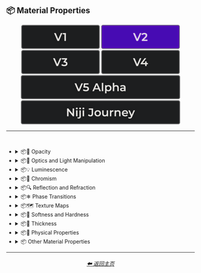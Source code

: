 <h2>📦 Material Properties</h2>

<div align="center">

[<img src="/Images/Repo_Parts/Buttons/Version_Buttons/button_version_V1_inactive.webp?raw=true" alt="MidJourney V1" height="64" />](/Pages/MJ_V1/Style_Pages/Sphere/Material_Properties.md)
[<img src="/Images/Repo_Parts/Buttons/Version_Buttons/button_version_V2_active.webp?raw=true" alt="MidJourney V2" height="64" />](/Pages/MJ_V2/Style_Pages/Sphere/Material_Properties.md)
[<img src="/Images/Repo_Parts/Buttons/Version_Buttons/button_version_V3_inactive.webp?raw=true" alt="MidJourney V3" height="64" />](/Pages/MJ_V3/Style_Pages/Sphere/Material_Properties.md)
[<img src="/Images/Repo_Parts/Buttons/Version_Buttons/button_version_V4_inactive.webp?raw=true" alt="MidJourney V4" height="64" />](/Pages/MJ_V4/Style_Pages/Just_The_Style/Material_Properties.md)
<br>
[<img src="/Images/Repo_Parts/Buttons/Version_Buttons/button_version_V5_Alpha_inactive_half.webp?raw=true" alt="MidJourney V5" height="64" />](/Pages/MJ_V5/Style_Pages/Just_The_Style/Material_Properties.md)
[<img src="/Images/Repo_Parts/Buttons/Version_Buttons/button_version_niji_inactive_half.webp?raw=true" alt="Niji Journey" height="64" />](/Pages/Niji_Journey/Style_Pages/Material_Properties.md)


</div>

<hr>
<br>


- <details><summary>📦🧫 Opacity</summary><p><div align="center">

    | Opacity |
    | :-: |
    | <img src="/Images/MJ_V2/MidJourney_Styles_(sphere)/Wave_13/sphere_Opacity.webp?raw=true" width="256" /> |
    
    <br>

    | Transparent | Translucent | Opaque |
    | :-: | :-: | :-: |
    | <img src="/Images/MJ_V2/MidJourney_Styles_(sphere)/sphere_transparent.webp?raw=true" width="256" /> | <img src="/Images/MJ_V2/MidJourney_Styles_(sphere)/sphere_translucent.webp?raw=true" width="256" /> | <img src="/Images/MJ_V2/MidJourney_Styles_(sphere)/sphere_opaque.webp?raw=true" width="256" /> | 

    </div></p></details>


- <details><summary>📦🏮 Optics and Light Manipulation</summary><p><div align="center">

    | Optics | Materiality |
    | :-: | :-: |
    | <img src="/Images/MJ_V2/MidJourney_Styles_(sphere)/sphere_optics.webp?raw=true" width="256" /> | <img src="/Images/MJ_V2/MidJourney_Styles_(sphere)/sphere_materiality.webp?raw=true" width="256" /> |
    
    <br>

    | Scattering | Subsurface-Scattering |
    | :-: | :-: |
    | <img src="/Images/MJ_V2/MidJourney_Styles_(sphere)/sphere_scattering.webp?raw=true" width="256" /> | <img src="/Images/MJ_V2/MidJourney_Styles_(sphere)/Wave_10/sphere_Subsurface-Scattering.webp?raw=true" width="256" /> |

    <br>
    
    | Ambient Occlusion | Opalescent |
    | :-: | :-: |
    | <img src="/Images/MJ_V2/MidJourney_Styles_(sphere)/sphere_AmbientOcclusion.webp?raw=true" width="256" /> | <img src="/Images/MJ_V2/MidJourney_Styles_(sphere)/sphere_Opalescent.webp?raw=true" width="256" /> |

    <br>
    
    | Polarization | Polarized |
    | :-: | :-: |
    | <img src="/Images/MJ_V2/MidJourney_Styles_(sphere)/Wave_11/sphere_Polarization.webp?raw=true" width="256" /> | <img src="/Images/MJ_V2/MidJourney_Styles_(sphere)/Wave_11/sphere_Polarized.webp?raw=true" width="256" /> |
    
    <br>
    
    | Solarization | Solarized |
    | :-: | :-: |
    | <img src="/Images/MJ_V2/MidJourney_Styles_(sphere)/Wave_11/sphere_Solarization.webp?raw=true" width="256" /> | <img src="/Images/MJ_V2/MidJourney_Styles_(sphere)/Wave_11/sphere_Solarized.webp?raw=true" width="256" /> |

    <br>

    | Iridescent | Dispersion |
    | :-: | :-: |
    | <img src="/Images/MJ_V2/MidJourney_Styles_(sphere)/sphere_iridescent.webp?raw=true" width="256" /> | <img src="/Images/MJ_V2/MidJourney_Styles_(sphere)/sphere_dispersion.webp?raw=true" width="256" /> | 
    
    <br>
    
    | Chromatic | Prismatic |
    | :-: | :-: |
    | <img src="/Images/MJ_V2/MidJourney_Styles_(sphere)/sphere_chromatic.webp?raw=true" width="256" /> | <img src="/Images/MJ_V2/MidJourney_Styles_(sphere)/sphere_prismatic.webp?raw=true" width="256" /> | 

    <br>

    | Glitter | Sparkly | Sparkles |
    | :-: | :-: | :-: |
    | <img src="/Images/MJ_V2/MidJourney_Styles_(sphere)/sphere_glitter.webp?raw=true" width="256" /> | <img src="/Images/MJ_V2/MidJourney_Styles_(sphere)/sphere_Sparkly.webp?raw=true" width="256" /> | <img src="/Images/MJ_V2/MidJourney_Styles_(sphere)/Wave_14/sphere_Sparkles.webp?raw=true" width="256" /> |

    <br>
    
    | Scintillating |
    | :-: |
    | <img src="/Images/MJ_V2/MidJourney_Styles_(sphere)/sphere_Scintillating.webp?raw=true" width="256" /> |

    </div></p></details>


- <details><summary>📦💡 Luminescence</summary><p><div align="center">

    | Glowing | Glowing Neon | Glow-In-The-Dark |
    | :-: | :-: | :-: |
    | <img src="/Images/MJ_V2/MidJourney_Styles_(sphere)/sphere_glowing.webp?raw=true" width="256" /> | <img src="/Images/MJ_V2/MidJourney_Styles_(sphere)/Wave_14/sphere_Glowing_Neon.webp?raw=true" width="256" /> | <img src="/Images/MJ_V2/MidJourney_Styles_(sphere)/sphere_Glow-In-The-Dark.webp?raw=true" width="256" /> |

    <br>

    | Radiant | Cherenkov Radiation |
    | :-: | :-: |
    | <img src="/Images/MJ_V2/MidJourney_Styles_(sphere)/Wave_11/sphere_Radiant.webp?raw=true" width="256" /> | <img src="/Images/MJ_V2/MidJourney_Styles_(sphere)/sphere_Cherenkov_Radiation.webp?raw=true" width="256" /> |

    <br>
    
    | Luminescence |
    | :-: |
    | <img src="/Images/MJ_V2/MidJourney_Styles_(sphere)/Wave_13/sphere_Luminescence.webp?raw=true" width="256" /> |

    <br>

    | Bioluminescence | Photoluminescence | Chemiluminescence |
    | :-: | :-: | :-: |
    | <img src="/Images/MJ_V2/MidJourney_Styles_(sphere)/sphere_bioluminescence.webp?raw=true" width="256" /> | <img src="/Images/MJ_V2/MidJourney_Styles_(sphere)/sphere_Photoluminescence.webp?raw=true" width="256" /> | <img src="/Images/MJ_V2/MidJourney_Styles_(sphere)/sphere_Chemiluminescence.webp?raw=true" width="256" /> |
    
    <br>
    
    | Cathodoluminescence | Electroluminescence | Radioluminescence |
    | :-: | :-: | :-: |
    | <img src="/Images/MJ_V2/MidJourney_Styles_(sphere)/sphere_Cathodoluminescence.webp?raw=true" width="256" /> | <img src="/Images/MJ_V2/MidJourney_Styles_(sphere)/sphere_Electroluminescence.webp?raw=true" width="256" /> | <img src="/Images/MJ_V2/MidJourney_Styles_(sphere)/sphere_Radioluminescence.webp?raw=true" width="256" /> |
    
    <br>
    
    | Fluorescence | Phosphorescence | Thermoluminescence |
    | :-: | :-: | :-: |
    | <img src="/Images/MJ_V2/MidJourney_Styles_(sphere)/sphere_Fluorescence.webp?raw=true" width="256" /> | <img src="/Images/MJ_V2/MidJourney_Styles_(sphere)/sphere_Phosphorescence.webp?raw=true" width="256" /> | <img src="/Images/MJ_V2/MidJourney_Styles_(sphere)/sphere_Thermoluminescence.webp?raw=true" width="256" /> |

    <br>
    
    | Electrochemiluminescence | Crystalloluminescence | Piezoluminescence |
    | :-: | :-: | :-: |
    | <img src="/Images/MJ_V2/MidJourney_Styles_(sphere)/sphere_Electrochemiluminescence.webp?raw=true" width="256" /> | <img src="/Images/MJ_V2/MidJourney_Styles_(sphere)/sphere_Crystalloluminescence.webp?raw=true" width="256" /> | <img src="/Images/MJ_V2/MidJourney_Styles_(sphere)/sphere_Piezoluminescence.webp?raw=true" width="256" /> |

    <br>
    
    | Triboluminescence | Mechanoluminescence | Lyoluminescence |
    | :-: | :-: | :-: |
    | <img src="/Images/MJ_V2/MidJourney_Styles_(sphere)/sphere_Triboluminescence.webp?raw=true" width="256" /> | <img src="/Images/MJ_V2/MidJourney_Styles_(sphere)/sphere_Mechanoluminescence.webp?raw=true" width="256" /> | <img src="/Images/MJ_V2/MidJourney_Styles_(sphere)/sphere_Lyoluminescence.webp?raw=true" width="256" /> |
    
    <br>
    
    | Candoluminescence | Fractoluminescence | Sonoluminescence |
    | :-: | :-: | :-: |
    | <img src="/Images/MJ_V2/MidJourney_Styles_(sphere)/sphere_Candoluminescence.webp?raw=true" width="256" /> | <img src="/Images/MJ_V2/MidJourney_Styles_(sphere)/sphere_Fractoluminescence.webp?raw=true" width="256" /> | <img src="/Images/MJ_V2/MidJourney_Styles_(sphere)/sphere_Sonoluminescence.webp?raw=true" width="256" /> |
    
    <br>
    
    | Translucidluminescence |
    | :-: |
    | <img src="/Images/MJ_V2/MidJourney_Styles_(sphere)/sphere_Translucidluminescence.webp?raw=true" width="256" /> |

    </div></p></details>


- <details><summary>📦🌈 Chromism</summary><p><div align="center">

    | Chromism | Piezochromism | Tribochromism |
    | :-: | :-: | :-: |
    | <img src="/Images/MJ_V2/MidJourney_Styles_(sphere)/Wave_11/sphere_Chromism.webp?raw=true" width="256" /> | <img src="/Images/MJ_V2/MidJourney_Styles_(sphere)/Wave_11/sphere_Piezochromism.webp?raw=true" width="256" /> | <img src="/Images/MJ_V2/MidJourney_Styles_(sphere)/Wave_11/sphere_Tribochromism.webp?raw=true" width="256" /> |
    
    <br>
    
    | Metallochromism | Ionochromism | Goniochromism |
    | :-: | :-: | :-: |
    | <img src="/Images/MJ_V2/MidJourney_Styles_(sphere)/Wave_11/sphere_Metallochromism.webp?raw=true" width="256" /> | <img src="/Images/MJ_V2/MidJourney_Styles_(sphere)/Wave_11/sphere_Ionochromism.webp?raw=true" width="256" /> | <img src="/Images/MJ_V2/MidJourney_Styles_(sphere)/Wave_11/sphere_Goniochromism.webp?raw=true" width="256" /> |
    
    <br>
    
    | Hydrochromism | Cryochromism |
    | :-: | :-: |
    | <img src="/Images/MJ_V2/MidJourney_Styles_(sphere)/Wave_11/sphere_Hydrochromism.webp?raw=true" width="256" /> | <img src="/Images/MJ_V2/MidJourney_Styles_(sphere)/Wave_11/sphere_Cryochromism.webp?raw=true" width="256" /> |
    
    <br>
    
    | Radiochromism | Concentratochromism | Vapochromism |
    | :-: | :-: | :-: |
    | <img src="/Images/MJ_V2/MidJourney_Styles_(sphere)/Wave_11/sphere_Radiochromism.webp?raw=true" width="256" /> | <img src="/Images/MJ_V2/MidJourney_Styles_(sphere)/Wave_11/sphere_Concentratochromism.webp?raw=true" width="256" /> | <img src="/Images/MJ_V2/MidJourney_Styles_(sphere)/Wave_11/sphere_Vapochromism.webp?raw=true" width="256" /> |
    
    <br>
    
    | Solvatochromism | Solvatophotochromism |
    | :-: | :-: |
    | <img src="/Images/MJ_V2/MidJourney_Styles_(sphere)/Wave_11/sphere_Solvatochromism.webp?raw=true" width="256" /> | <img src="/Images/MJ_V2/MidJourney_Styles_(sphere)/Wave_11/sphere_Solvatophotochromism.webp?raw=true" width="256" /> |
    
    <br>
    
    | Thermochromism | Thermosolvatochromism | Thermochromatic |
    | :-: | :-: | :-: |
    | <img src="/Images/MJ_V2/MidJourney_Styles_(sphere)/Wave_11/sphere_Thermochromism.webp?raw=true" width="256" /> | <img src="/Images/MJ_V2/MidJourney_Styles_(sphere)/Wave_11/sphere_Thermosolvatochromism.webp?raw=true" width="256" /> | <img src="/Images/MJ_V2/MidJourney_Styles_(sphere)/Wave_11/sphere_Thermochromatic.webp?raw=true" width="256" /> |
    
    <br>
    
    | Photochromism | Photovoltachromism | Photoelectrochromism |
    | :-: | :-: | :-: |
    | <img src="/Images/MJ_V2/MidJourney_Styles_(sphere)/Wave_11/sphere_Photochromism.webp?raw=true" width="256" /> | <img src="/Images/MJ_V2/MidJourney_Styles_(sphere)/Wave_11/sphere_Photovoltachromism.webp?raw=true" width="256" /> | <img src="/Images/MJ_V2/MidJourney_Styles_(sphere)/Wave_11/sphere_Photoelectrochromism.webp?raw=true" width="256" /> |
    
    <br>
    
    | Halochromism | Halosolvatochromism |
    | :-: | :-: |
    | <img src="/Images/MJ_V2/MidJourney_Styles_(sphere)/Wave_11/sphere_Halochromism.webp?raw=true" width="256" /> | <img src="/Images/MJ_V2/MidJourney_Styles_(sphere)/Wave_11/sphere_Halosolvatochromism.webp?raw=true" width="256" /> |
    
    <br>
    
    | Cathodochromism | Amorphochromism | Sorptiochromism |
    | :-: | :-: | :-: |
    | <img src="/Images/MJ_V2/MidJourney_Styles_(sphere)/Wave_11/sphere_Cathodochromism.webp?raw=true" width="256" /> | <img src="/Images/MJ_V2/MidJourney_Styles_(sphere)/Wave_11/sphere_Amorphochromism.webp?raw=true" width="256" /> | <img src="/Images/MJ_V2/MidJourney_Styles_(sphere)/Wave_11/sphere_Sorptiochromism.webp?raw=true" width="256" /> |
    
    <br>
    
    | Electrochromism | Electromechanochromism |
    | :-: | :-: |
    | <img src="/Images/MJ_V2/MidJourney_Styles_(sphere)/Wave_11/sphere_Electrochromism.webp?raw=true" width="256" /> | <img src="/Images/MJ_V2/MidJourney_Styles_(sphere)/Wave_11/sphere_Electromechanochromism.webp?raw=true" width="256" /> |
    
    <br>
    
    | Magnetochromism | Mechanochromism |
    | :-: | :-: |
    | <img src="/Images/MJ_V2/MidJourney_Styles_(sphere)/Wave_11/sphere_Magnetochromism.webp?raw=true" width="256" /> | <img src="/Images/MJ_V2/MidJourney_Styles_(sphere)/Wave_11/sphere_Mechanochromism.webp?raw=true" width="256" /> |
    
    <br>
    
    | Biochromism | Bioelectrochromism |
    | :-: | :-: |
    | <img src="/Images/MJ_V2/MidJourney_Styles_(sphere)/Wave_11/sphere_Biochromism.webp?raw=true" width="256" /> | <img src="/Images/MJ_V2/MidJourney_Styles_(sphere)/Wave_11/sphere_Bioelectrochromism.webp?raw=true" width="256" /> |
    
    <br>
    
    | Chronochromism | Crystallochromism |
    | :-: | :-: |
    | <img src="/Images/MJ_V2/MidJourney_Styles_(sphere)/Wave_11/sphere_Chronochromism.webp?raw=true" width="256" /> | <img src="/Images/MJ_V2/MidJourney_Styles_(sphere)/Wave_11/sphere_Crystallochromism.webp?raw=true" width="256" /> |
    
    <br>
    
    | Rigidichromism | Aggregachromism |
    | :-: | :-: |
    | <img src="/Images/MJ_V2/MidJourney_Styles_(sphere)/Wave_11/sphere_Rigidichromism.webp?raw=true" width="256" /> | <img src="/Images/MJ_V2/MidJourney_Styles_(sphere)/Wave_11/sphere_Aggregachromism.webp?raw=true" width="256" /> |

    </div></p></details>


- <details><summary>📦🔍 Reflection and Refraction</summary><p><div align="center">

    | Rough | Matte |
    | :-: | :-: |
    | <img src="/Images/MJ_V2/MidJourney_Styles_(sphere)/sphere_Rough.webp?raw=true" width="256" /> | <img src="/Images/MJ_V2/MidJourney_Styles_(sphere)/sphere_matte.webp?raw=true" width="256" /> |
    
    <br>
    
    | Glossy | Shiny | Polished |
    | :-: | :-: | :-: |
    | <img src="/Images/MJ_V2/MidJourney_Styles_(sphere)/sphere_glossy.webp?raw=true" width="256" /> | <img src="/Images/MJ_V2/MidJourney_Styles_(sphere)/sphere_shiny.webp?raw=true" width="256" /> | <img src="/Images/MJ_V2/MidJourney_Styles_(sphere)/sphere_Polished.webp?raw=true" width="256" /> |
    
    <br>
    
    | Reflection | Reflective | Retroreflective |
    | :-: | :-: | :-: |
    | <img src="/Images/MJ_V2/MidJourney_Styles_(sphere)/Wave_13/sphere_Reflection.webp?raw=true" width="256" /> | <img src="/Images/MJ_V2/MidJourney_Styles_(sphere)/sphere_reflective.webp?raw=true" width="256" /> | <img src="/Images/MJ_V2/MidJourney_Styles_(sphere)/Wave_11/sphere_Retroreflective.webp?raw=true" width="256" /> |
    
    <br>

    | Refraction | Refractive | Caustics |
    | :-: | :-: | :-: |
    | <img src="/Images/MJ_V2/MidJourney_Styles_(sphere)/Wave_13/sphere_Refraction.webp?raw=true" width="256" /> | <img src="/Images/MJ_V2/MidJourney_Styles_(sphere)/sphere_refractive.webp?raw=true" width="256" /> | <img src="/Images/MJ_V2/MidJourney_Styles_(sphere)/sphere_Caustics.webp?raw=true" width="256" /> |

    <br>
    
    | Glare |
    | :-: |
    | <img src="/Images/MJ_V2/MidJourney_Styles_(sphere)/Wave_14/sphere_Glare.webp?raw=true" width="256" /> |

    <br>
    
    | Shimmer | Shimmering | Glimmering |
    | :-: | :-: | :-: |
    | <img src="/Images/MJ_V2/MidJourney_Styles_(sphere)/sphere_Shimmer.webp?raw=true" width="256" /> | <img src="/Images/MJ_V2/MidJourney_Styles_(sphere)/sphere_Shimmering.webp?raw=true" width="256" /> | <img src="/Images/MJ_V2/MidJourney_Styles_(sphere)/Wave_13/sphere_Glimmering.webp?raw=true" width="256" /> |

    </div></p></details>


- <details><summary>📦❄ Phase Transitions</summary><p><div align="center">

    | Melting | Freezing |
    | :-: | :-: |
    | <img src="/Images/MJ_V2/MidJourney_Styles_(sphere)/Wave_13/sphere_Melting.webp?raw=true" width="256" /> | <img src="/Images/MJ_V2/MidJourney_Styles_(sphere)/Wave_13/sphere_Freezing.webp?raw=true" width="256" /> |

    <br>

    | Vaporization | Condensation |
    | :-: | :-: |
    | <img src="/Images/MJ_V2/MidJourney_Styles_(sphere)/Wave_13/sphere_Vaporization.webp?raw=true" width="256" /> | <img src="/Images/MJ_V2/MidJourney_Styles_(sphere)/Wave_13/sphere_Condensation.webp?raw=true" width="256" /> |

    <br>

    | Sublimation | Deposition |
    | :-: | :-: |
    | <img src="/Images/MJ_V2/MidJourney_Styles_(sphere)/Wave_13/sphere_Sublimation.webp?raw=true" width="256" /> | <img src="/Images/MJ_V2/MidJourney_Styles_(sphere)/Wave_13/sphere_Deposition.webp?raw=true" width="256" /> |

    <br>

    | Ionization | Deionization |
    | :-: | :-: |
    | <img src="/Images/MJ_V2/MidJourney_Styles_(sphere)/Wave_13/sphere_Ionization.webp?raw=true" width="256" /> | <img src="/Images/MJ_V2/MidJourney_Styles_(sphere)/Wave_13/sphere_Deionization.webp?raw=true" width="256" /> |

    </div></p></details>


- <details><summary>📦🗺 Texture Maps</summary><p><div align="center">

    | Bump Map | Bump Mapped | Bump Mapping |
    | :-: | :-: | :-: |
    | <img src="/Images/MJ_V2/MidJourney_Styles_(sphere)/sphere_bumpmap.webp?raw=true" width="256" /> | <img src="/Images/MJ_V2/MidJourney_Styles_(sphere)/sphere_BumpMapped.webp?raw=true" width="256" /> | <img src="/Images/MJ_V2/MidJourney_Styles_(sphere)/sphere_BumpMapping.webp?raw=true" width="256" /> |
    
    <br>
    
    | Normal Map | Depth Map | Displacement Map |
    | :-: | :-: | :-: |
    | <img src="/Images/MJ_V2/MidJourney_Styles_(sphere)/sphere_normalmap.webp?raw=true" width="256" /> | <img src="/Images/MJ_V2/MidJourney_Styles_(sphere)/sphere_depthmap.webp?raw=true" width="256" /> | <img src="/Images/MJ_V2/MidJourney_Styles_(sphere)/Wave_11/sphere_Displacement_Map.webp?raw=true" width="256" /> |

    </div></p></details>


- <details><summary>📦🧊 Softness and Hardness</summary><p><div align="center">

    | Soft | Hard |
    | :-: | :-: |
    | <img src="/Images/MJ_V2/MidJourney_Styles_(sphere)/Wave_13/sphere_Soft.webp?raw=true" width="256" /> | <img src="/Images/MJ_V2/MidJourney_Styles_(sphere)/Wave_13/sphere_Hard.webp?raw=true" width="256" /> |

    <br>

    | Soft Body | Squishy |
    | :-: | :-: |
    | <img src="/Images/MJ_V2/MidJourney_Styles_(sphere)/sphere_SoftBody.webp?raw=true" width="256" /> | <img src="/Images/MJ_V2/MidJourney_Styles_(sphere)/sphere_Squishy.webp?raw=true" width="256" /> |

    <br>

    | Solid |
    | :-: |
    | <img src="/Images/MJ_V2/MidJourney_Styles_(sphere)/Wave_13/sphere_Solid.webp?raw=true" width="256" /> |

    </div></p></details>


- <details><summary>📦🥞 Thickness</summary><p><div align="center">

    | Thin | Thick |
    | :-: | :-: |
    | <img src="/Images/MJ_V2/MidJourney_Styles_(sphere)/sphere_Thin.webp?raw=true" width="256" /> | <img src="/Images/MJ_V2/MidJourney_Styles_(sphere)/sphere_Thick.webp?raw=true" width="256" /> |

    </div></p></details>


- <details><summary>📦🧽 Physical Properties</summary><p><div align="center">

    | Blobby | Blobs |
    | :-: | :-: |
    | <img src="/Images/MJ_V2/MidJourney_Styles_(sphere)/sphere_Blobby.webp?raw=true" width="256" /> | <img src="/Images/MJ_V2/MidJourney_Styles_(sphere)/sphere_Blobs.webp?raw=true" width="256" /> |

    <br>
    
    | Cracks | Cracked |
    | :-: | :-: |
    | <img src="/Images/MJ_V2/MidJourney_Styles_(sphere)/sphere_Cracks.webp?raw=true" width="256" /> | <img src="/Images/MJ_V2/MidJourney_Styles_(sphere)/Wave_9/sphere_Cracked.webp?raw=true" width="256" /> |

    <br>
    
    | Dirty | With Imperfections |
    | :-: | :-: |
    | <img src="/Images/MJ_V2/MidJourney_Styles_(sphere)/sphere_dirty.webp?raw=true" width="256" /> | <img src="/Images/MJ_V2/MidJourney_Styles_(sphere)/sphere_withimperfections.webp?raw=true" width="256" /> |

    <br>

    | Carbonated | Effervescent |
    | :-: | :-: |
    | <img src="/Images/MJ_V2/MidJourney_Styles_(sphere)/sphere_Carbonated.webp?raw=true" width="256" /> | <img src="/Images/MJ_V2/MidJourney_Styles_(sphere)/sphere_Effervescent.webp?raw=true" width="256" /> |
    
    <br>
    
    | Icy | Charred |
    | :-: | :-: |
    | <img src="/Images/MJ_V2/MidJourney_Styles_(sphere)/sphere_Icy.webp?raw=true" width="256" /> | <img src="/Images/MJ_V2/MidJourney_Styles_(sphere)/sphere_Charred.webp?raw=true" width="256" /> |
    
    <br>
    
    | Corrugated | Perforated |
    | :-: | :-: |
    | <img src="/Images/MJ_V2/MidJourney_Styles_(sphere)/sphere_Corrugated.webp?raw=true" width="256" /> | <img src="/Images/MJ_V2/MidJourney_Styles_(sphere)/sphere_Perforated.webp?raw=true" width="256" /> |
    
    <br>
    
    | Hydrophobic |
    | :-: |
    | <img src="/Images/MJ_V2/MidJourney_Styles_(sphere)/Wave_11/sphere_Hydrophobic.webp?raw=true" width="256" /> |
    
    <br>
    
    | Flowing |
    | :-: |
    | <img src="/Images/MJ_V2/MidJourney_Styles_(sphere)/sphere_Flowing.webp?raw=true" width="256" /> |

    </div></p></details>


- <details><summary>📦 Other Material Properties</summary><p><div align="center">

    | Anisotropy |
    | :-: |
    | <img src="/Images/MJ_V2/MidJourney_Styles_(sphere)/sphere_Anisotropy.webp?raw=true" width="256" /> |

    </div></p></details>

<hr>
<div align="center">
    <h6><a href="/README.md">⬅ 返回主页</a></h6>
</div>